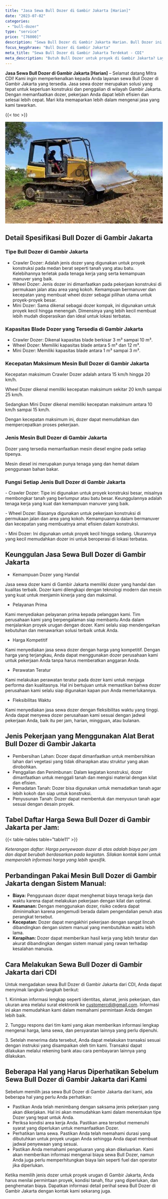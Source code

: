 ```yaml
---
title: "Jasa Sewa Bull Dozer di Gambir Jakarta [Harian]"
date: "2023-07-02"
categories:
 - "bull-dozer"
type: "service"
price: "[76000]"
description: "Sewa Bull Dozer di Gambir Jakarta Harian. Bull Dozer ini merupakan pilihan tepat dalam proyek pembangunan sebagai peralatan konstruksi handal dan produktif. Segera konsultasikan kebutuhan Anda."
focus_keyphrase: "Bull Dozer di Gambir Jakarta"
meta_title: "Sewa Bull Dozer di Gambir Jakarta Terdekat - CDI"
meta_description: "Butuh Bull Dozer untuk proyek di Gambir Jakarta? Layanan profesional kami siap melayani dengan harga kompetitif. Klik untuk info lebih lanjut."
---
```


**Jasa Sewa Bull Dozer di Gambir Jakarta [Harian]** – Selamat datang Mitra CDI! Kami ingin memperkenalkan kepada Anda layanan sewa Bull Dozer di Gambir Jakarta yang tersedia. Jasa sewa dozer merupakan solusi yang tepat untuk keperluan konstruksi dan penggalian di wilayah Gambir Jakarta. Dengan memanfaatkan dozer, pekerjaan Anda dapat lebih efisien dan selesai lebih cepat. Mari kita memaparkan lebih dalam mengenai jasa yang kami tawarkan.

{{< toc >}}

![Jasa Sewa Bull Dozer di Gambir Jakarta [Harian]](/images/bull-dozer/bull-dozer-02.jpg)

## Detail Spesifikasi Bull Dozer di Gambir Jakarta

### Tipe Bull Dozer di Gambir Jakarta

*   Crawler Dozer: Adalah jenis dozer yang digunakan untuk proyek konstruksi pada medan berat seperti tanah yang atau batu. Kelebihannya terletak pada tenaga kerja yang serta kemampuan manuver yang baik.
*   Wheel Dozer: Jenis dozer ini dimanfaatkan pada pekerjaan konstruksi di permukaan jalan atau area yang kokoh. Kemampuan bermanuver dan kecepatan yang membuat wheel dozer sebagai pilihan utama untuk proyek-proyek besar.
*   Mini Dozer: Sama dikenal sebagai dozer kompak, ini digunakan untuk proyek kecil hingga menengah. Dimensinya yang lebih kecil membuat lebih mudah dioperasikan dan ideal untuk lokasi terbatas.

### Kapasitas Blade Dozer yang Tersedia di Gambir Jakarta

*   Crawler Dozer: Dikenal kapasitas blade berkisar 3 m³ sampai 10 m³.
*   Wheel Dozer: Memiliki kapasitas blade antara 5 m³ dan 12 m³.
*   Mini Dozer: Memiliki kapasitas blade antara 1 m³ sampai 3 m³.

### Kecepatan Maksimum Mesin Bull Dozer di Gambir Jakarta

Kecepatan maksimum Crawler Dozer adalah antara 15 km/h hingga 20 km/h.

Wheel Dozer dikenal memiliki kecepatan maksimum sekitar 20 km/h sampai 25 km/h.

Sedangkan Mini Dozer dikenal memiliki kecepatan maksimum antara 10 km/h sampai 15 km/h.

Dengan kecepatan maksimum ini, dozer dapat memudahkan dan mempercepatkan proses pekerjaan.

### Jenis Mesin Bull Dozer di Gambir Jakarta

Dozer yang tersedia memanfaatkan mesin diesel engine pada setiap tipenya.

Mesin diesel ini merupakan punya tenaga yang dan hemat dalam penggunaan bahan bakar.

### Fungsi Setiap Jenis Bull Dozer di Gambir Jakarta

\- Crawler Dozer: Tipe ini digunakan untuk proyek konstruksi besar, misalnya membongkar tanah yang berlumpur atau batu besar. Keunggulannya adalah tenaga kerja yang kuat dan kemampuan manuver yang baik.

\- Wheel Dozer: Biasanya digunakan untuk pekerjaan konstruksi di permukaan jalan dan area yang kokoh. Kemampuannya dalam bermanuver dan kecepatan yang membuatnya amat efisien dalam konstruksi.

\- Mini Dozer: Ini digunakan untuk proyek kecil hingga sedang. Ukurannya yang kecil memudahkan dozer ini untuk beroperasi di lokasi terbatas.

## Keunggulan Jasa Sewa Bull Dozer di Gambir Jakarta

*   Kemampuan Dozer yang Handal

Jasa sewa dozer kami di Gambir Jakarta memiliki dozer yang handal dan kualitas terbaik. Dozer kami dilengkapi dengan teknologi modern dan mesin yang kuat untuk menjamin kinerja yang dan maksimal.
*   Pelayanan Prima

Kami menyediakan pelayanan prima kepada pelanggan kami. Tim perusahaan kami yang berpengalaman siap membantu Anda dalam menjalankan proyek urugan dengan dozer. Kami selalu siap mendengarkan kebutuhan dan menawarkan solusi terbaik untuk Anda.
*   Harga Kompetitif

Kami menyediakan jasa sewa dozer dengan harga yang kompetitif. Dengan harga yang terjangkau, Anda dapat menggunakan dozer perusahaan kami untuk pekerjaan Anda tanpa harus memberatkan anggaran Anda.
*   Perawatan Teratur

Kami melakukan perawatan teratur pada dozer kami untuk menjaga performa dan kualitasnya. Hal ini bertujuan untuk memastikan bahwa dozer perusahaan kami selalu siap digunakan kapan pun Anda memerlukannya.
*   Fleksibilitas Waktu

Kami menyediakan jasa sewa dozer dengan fleksibilitas waktu yang tinggi. Anda dapat menyewa dozer perusahaan kami sesuai dengan jadwal pekerjaan Anda, baik itu per jam, harian, mingguan, atau bulanan.

## Jenis Pekerjaan yang Menggunakan Alat Berat Bull Dozer di Gambir Jakarta

*   Pembersihan Lahan: Dozer dapat dimanfaatkan untuk membersihkan lahan dari vegetasi yang tidak diharapkan atau struktur yang akan dirobohkan.
*   Penggalian dan Penimbunan: Dalam kegiatan konstruksi, dozer dimanfaatkan untuk menggali tanah dan mengisi material dengan kilat dan efisien.
*   Pemadatan Tanah: Dozer bisa digunakan untuk memadatkan tanah agar lebih kokoh dan siap untuk konstruksi.
*   Penyusunan Tanah: Dozer dapat membentuk dan menyusun tanah agar sesuai dengan desain proyek.

## Tabel Daftar Harga Sewa Bull Dozer di Gambir Jakarta per Jam:

{{< table-tables table="table11" >}}

_Keterangan daftar: Harga penyewaan dozer di atas adalah biaya per jam dan dapat berubah berdasarkan pada kegiatan. Silakan kontak kami untuk memperoleh informasi harga yang lebih spesifik._

## Perbandingan Pakai Mesin Bull Dozer di Gambir Jakarta dengan Sistem Manual:

*   **Biaya:** Penggunaan dozer dapat menghemat biaya tenaga kerja dan waktu karena dapat melakukan pekerjaan dengan kilat dan optimal.
*   **Keamanan:** Dengan menggunakan dozer, risiko cedera dapat diminimalkan karena pengemudi berada dalam pengendalian penuh atas perangkat tersebut.
*   **Kecepatan:** Dozer dapat mengakhiri pekerjaan dengan sangat lincah dibandingkan dengan sistem manual yang membutuhkan waktu lebih lama.
*   **Kerapihan:** Dozer dapat memberikan hasil kerja yang lebih teratur dan akurat dibandingkan dengan sistem manual yang rawan terhadap kesalahan manusia.

## Cara Melakukan Sewa Bull Dozer di Gambir Jakarta dari CDI

Untuk mengadakan sewa Bull Dozer di Gambir Jakarta dari CDI, Anda dapat menyimak langkah-langkah berikut:

1\.  Kirimkan informasi lengkap seperti identitas, alamat, jenis pekerjaan, dan ukuran area melalui surat elektronik ke customercdi@gmail.com. Informasi ini akan memudahkan kami dalam memahami permintaan Anda dengan lebih baik.

2\.  Tunggu respons dari tim kami yang akan memberikan informasi lengkap mengenai harga, lama sewa, dan persyaratan lainnya yang perlu dipenuhi.

3\.  Setelah menerima data tersebut, Anda dapat melakukan transaksi sesuai dengan instruksi yang disampaikan oleh tim kami. Transaksi dapat dilakukan melalui rekening bank atau cara pembayaran lainnya yang dilakukan.

## Beberapa Hal yang Harus Diperhatikan Sebelum Sewa Bull Dozer di Gambir Jakarta dari Kami

Sebelum memilih jasa sewa Bull Dozer di Gambir Jakarta dari kami, ada beberapa hal yang perlu Anda perhatikan:

*   Pastikan Anda telah menimbang dengan saksama jenis pekerjaan yang akan dikerjakan. Hal ini akan memudahkan kami dalam menentukan tipe Dozer yang tepat untuk Anda.
*   Periksa kondisi area kerja Anda. Pastikan area tersebut memenuhi syarat yang diperlukan untuk memanfaatkan Dozer.
*   Perhatikan lama sewa. Pastikan Anda telah memahami durasi yang dibutuhkan untuk proyek urugan Anda sehingga Anda dapat membuat jadwal penyewaan yang sesuai.
*   Pastikan Anda memahami pengeluaran yang akan dikeluarkan. Kami akan memberikan informasi mengenai biaya sewa Bull Dozer, namun Anda juga perlu memperhitungkan biaya lain seperti fuel dan operator jika diperlukan.

Ketika memilih jenis dozer untuk proyek urugan di Gambir Jakarta, Anda harus menilai permintaan proyek, kondisi tanah, fitur yang diperlukan, dan penghematan biaya. Dapatkan informasi detail perihal sewa Bull Dozer di Gambir Jakarta dengan kontak kami sekarang juga.